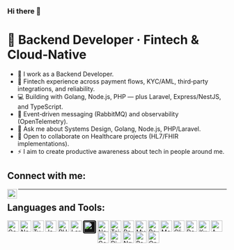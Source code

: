 ### Hi there 👋

# 💫 Backend Developer · Fintech & Cloud‑Native

- 📱 I work as a Backend Developer.
- 🚀 Fintech experience across payment flows, KYC/AML, third‑party integrations, and reliability.
- 💻 Building with Golang, Node.js, PHP — plus Laravel, Express/NestJS, and TypeScript.
- 📡 Event‑driven messaging (RabbitMQ) and observability (OpenTelemetry).
- 💬 Ask me about Systems Design, Golang, Node.js, PHP/Laravel.
- 👯 Open to collaborate on Healthcare projects (HL7/FHIR implementations).
- ⚡ I aim to create productive awareness about tech in people around me.

## Connect with me:

[<img align="left" alt="Samaasi | LinkedIn" width="22px" height="22px" src="https://cdn.simpleicons.org/linkedin/0A66C2" />](https://www.linkedin.com/in/samaasi/)
<!-- ![Profile Views](https://komarev.com/ghpvc/?username=samaasi&style=for-the-badge) -->

---

## Languages and Tools:

<!-- Languages -->
<img align="left" alt="Go" width="26px" height="26px" src="https://cdn.simpleicons.org/go/00ADD8" />
<img align="left" alt="Node.js" width="26px" height="26px" src="https://cdn.simpleicons.org/nodedotjs/339933" />
<img align="left" alt="TypeScript" width="26px" height="26px" src="https://cdn.simpleicons.org/typescript/3178C6" />
<img align="left" alt="JavaScript" width="26px" height="26px" src="https://cdn.simpleicons.org/javascript/F7DF1E" />
<img align="left" alt="PHP" width="26px" height="26px" src="https://cdn.simpleicons.org/php/777BB4" />

<!-- Frameworks & Libraries -->
<img align="left" alt="Laravel" width="26px" height="26px" src="https://cdn.simpleicons.org/laravel/FF2D20" />
<img align="left" alt="Express.js" width="26px" height="26px" src="https://cdn.simpleicons.org/express/FFFFFF" style="background-color:#111111; padding:2px; border-radius:4px;" />
<img align="left" alt="NestJS" width="26px" height="26px" src="https://cdn.simpleicons.org/nestjs/E0234E" />
<img align="left" alt="TailwindCSS" width="26px" height="26px" src="https://cdn.simpleicons.org/tailwindcss/38B2AC" />

<!-- Databases & Caches -->
<img align="left" alt="PostgreSQL" width="26px" height="26px" src="https://cdn.simpleicons.org/postgresql/4169E1" />
<img align="left" alt="MySQL" width="26px" height="26px" src="https://cdn.simpleicons.org/mysql/005C84" />
<img align="left" alt="Redis" width="26px" height="26px" src="https://cdn.simpleicons.org/redis/DC382D" />
<img align="left" alt="MongoDB" width="26px" height="26px" src="https://cdn.simpleicons.org/mongodb/47A248" />
<img align="left" alt="ClickHouse" width="26px" height="26px" src="https://cdn.simpleicons.org/clickhouse/FCCC00" />
<!-- ![Redis](https://img.shields.io/badge/Redis-DC382D?style=for-the-badge&logo=redis&logoColor=white) -->

<!-- Cloud & DevOps -->
<img align="left" alt="Docker" width="26px" height="26px" src="https://cdn.simpleicons.org/docker/2496ED" />
<img align="left" alt="Kubernetes" width="26px" height="26px" src="https://cdn.simpleicons.org/kubernetes/326CE5" />
<img align="left" alt="AWS" width="26px" height="26px" src="https://cdn.simpleicons.org/amazonaws/FF9900" />
<img align="left" alt="Google Cloud" width="26px" height="26px" src="https://cdn.simpleicons.org/googlecloud/4285F4" />
<img align="left" alt="DigitalOcean" width="26px" height="26px" src="https://cdn.simpleicons.org/digitalocean/0067FF" />
<img align="left" alt="Nginx" width="26px" height="26px" src="https://cdn.simpleicons.org/nginx/009639" />
<img align="left" alt="RabbitMQ" width="26px" height="26px" src="https://cdn.simpleicons.org/rabbitmq/FF6600" />
<img align="left" alt="OpenTelemetry" width="26px" height="26px" src="https://cdn.simpleicons.org/opentelemetry/F56600" />
<!--
# 🏆 Trophies

![GitHub Trophies](https://github-profile-trophy.vercel.app/?username=samaasi&theme=algolia&no-bg=true&no-frame=true)
--->
# 📊 GitHub Stats

![](https://github-readme-stats.vercel.app/api?username=samaasi&hide=contribs&theme=radical&hide_border=true&include_all_commits=true&count_private=true)<br/>
![](https://github-readme-streak-stats.herokuapp.com/?user=samaasi&theme=highcontrast&hide_border=true)<br/>
![](https://github-readme-stats-3bbwmps3s-benson-samasis-projects.vercel.app/api/top-langs/?username=samaasi&count_private=true&show_icons=true&theme=radical&hide_border=true&layout=compact&hide=HTML,CSS,Blade)

<!--
Suggestions:
- Add pinned projects using: https://github-readme-stats.vercel.app/api/pin?username=samaasi&repo=REPO_NAME
- Keep sections concise; focus on your current strengths and interests.
-->